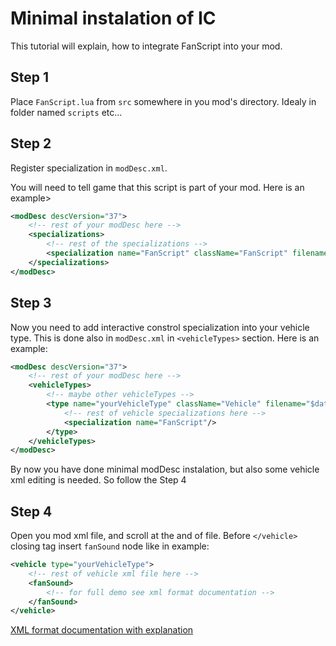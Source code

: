 # Minimal instalation of IC

This tutorial will explain, how to integrate FanScript into your mod.

## Step 1

Place `FanScript.lua` from `src` somewhere in you mod's directory. Idealy in folder named `scripts` etc...

## Step 2

Register specialization in `modDesc.xml`.

You will need to tell game that this script is part of your mod. Here is an example>

```xml
<modDesc descVersion="37">
	<!-- rest of your modDesc here -->
	<specializations>
		<!-- rest of the specializations -->
		<specialization name="FanScript" className="FanScript" filename="__path_to_script__/FanScript.lua"/>
	</specializations>
</modDesc>
```

## Step 3

Now you need to add interactive constrol specialization into your vehicle type. This is done also in `modDesc.xml` in `<vehicleTypes>` section. Here is an example:

```xml
<modDesc descVersion="37">
	<!-- rest of your modDesc here -->
	<vehicleTypes>
		<!-- maybe other vehicleTypes -->
		<type name="yourVehicleType" className="Vehicle" filename="$dataS/scripts/vehicles/Vehicle.lua">
			<!-- rest of vehicle specializations here -->
			<specialization name="FanScript"/>
		</type>
	</vehicleTypes>
</modDesc>
```

By now you have done minimal modDesc instalation, but also some vehicle xml editing is needed. So follow the Step 4

## Step 4

Open you mod xml file, and scroll at the and of file. Before `</vehicle>` closing tag insert `fanSound` node like in example:

```xml
<vehicle type="yourVehicleType">
	<!-- rest of vehicle xml file here -->
	<fanSound>
		<!-- for full demo see xml format documentation -->
	</fanSound>
</vehicle>
```

[XML format documentation with explanation](./XMLFormatDocumentation.md)
